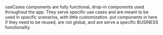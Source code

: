 useCases components are fully functional, drop-in components used throughout the app. They serve specific use cases and are meant to be used in specific scenarios, with little customization. put components in here if they need to be reused, are not global, and are serve a specific BUSINESS functionality